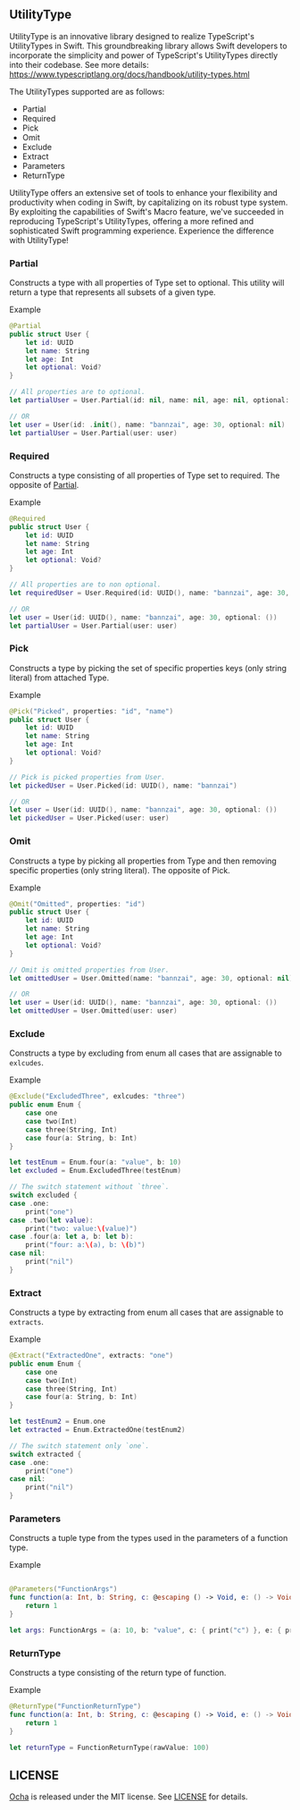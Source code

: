 
## UtilityType
UtilityType is an innovative library designed to realize TypeScript's UtilityTypes in Swift. This groundbreaking library allows Swift developers to incorporate the simplicity and power of TypeScript's UtilityTypes directly into their codebase.
See more details: https://www.typescriptlang.org/docs/handbook/utility-types.html

The UtilityTypes supported are as follows:

- Partial
- Required
- Pick
- Omit
- Exclude
- Extract
- Parameters
- ReturnType

UtilityType offers an extensive set of tools to enhance your flexibility and productivity when coding in Swift, by capitalizing on its robust type system. By exploiting the capabilities of Swift's Macro feature, we've succeeded in reproducing TypeScript's UtilityTypes, offering a more refined and sophisticated Swift programming experience. Experience the difference with UtilityType!

### Partial
Constructs a type with all properties of Type set to optional. This utility will return a type that represents all subsets of a given type.

Example

```swift
@Partial
public struct User {
    let id: UUID
    let name: String
    let age: Int
    let optional: Void?
}

// All properties are to optional.
let partialUser = User.Partial(id: nil, name: nil, age: nil, optional: nil)

// OR
let user = User(id: .init(), name: "bannzai", age: 30, optional: nil)
let partialUser = User.Partial(user: user)

```

### Required
Constructs a type consisting of all properties of Type set to required. The opposite of [Partial](./#Partial).

Example

```swift
@Required
public struct User {
    let id: UUID
    let name: String
    let age: Int
    let optional: Void?
}

// All properties are to non optional.
let requiredUser = User.Required(id: UUID(), name: "bannzai", age: 30, optional: ())

// OR
let user = User(id: UUID(), name: "bannzai", age: 30, optional: ())
let partialUser = User.Partial(user: user)
```

### Pick
Constructs a type by picking the set of specific properties keys (only string literal) from attached Type.

Example

```swift
@Pick("Picked", properties: "id", "name")
public struct User {
    let id: UUID
    let name: String
    let age: Int
    let optional: Void?
}

// Pick is picked properties from User.
let pickedUser = User.Picked(id: UUID(), name: "bannzai")

// OR
let user = User(id: UUID(), name: "bannzai", age: 30, optional: ())
let pickedUser = User.Picked(user: user)
```

### Omit
Constructs a type by picking all properties from Type and then removing specific properties (only string literal). The opposite of Pick.

Example

```swift
@Omit("Omitted", properties: "id")
public struct User {
    let id: UUID
    let name: String
    let age: Int
    let optional: Void?
}

// Omit is omitted properties from User.
let omittedUser = User.Omitted(name: "bannzai", age: 30, optional: nil)

// OR
let user = User(id: UUID(), name: "bannzai", age: 30, optional: ())
let omittedUser = User.Omitted(user: user)
```

### Exclude
Constructs a type by excluding from enum all cases that are assignable to `exlcudes`.

Example

```swift
@Exclude("ExcludedThree", exlcudes: "three")
public enum Enum {
    case one
    case two(Int)
    case three(String, Int)
    case four(a: String, b: Int)
}

let testEnum = Enum.four(a: "value", b: 10)
let excluded = Enum.ExcludedThree(testEnum)

// The switch statement without `three`.
switch excluded {
case .one:
    print("one")
case .two(let value):
    print("two: value:\(value)")
case .four(a: let a, b: let b):
    print("four: a:\(a), b: \(b)")
case nil:
    print("nil")
}

```

### Extract
Constructs a type by extracting from enum all cases that are assignable to `extracts`.

Example

```swift
@Extract("ExtractedOne", extracts: "one")
public enum Enum {
    case one
    case two(Int)
    case three(String, Int)
    case four(a: String, b: Int)
}

let testEnum2 = Enum.one
let extracted = Enum.ExtractedOne(testEnum2)

// The switch statement only `one`.
switch extracted {
case .one:
    print("one")
case nil:
    print("nil")
}

```

### Parameters
Constructs a tuple type from the types used in the parameters of a function type.


Example

```swift

@Parameters("FunctionArgs")
func function(a: Int, b: String, c: @escaping () -> Void, e: () -> Void) -> Int {
    return 1
}

let args: FunctionArgs = (a: 10, b: "value", c: { print("c") }, e: { print("e") })

```

### ReturnType
Constructs a type consisting of the return type of function.

Example

```swift
@ReturnType("FunctionReturnType")
func function(a: Int, b: String, c: @escaping () -> Void, e: () -> Void) -> Int {
    return 1
}

let returnType = FunctionReturnType(rawValue: 100)


```

## LICENSE
[Ocha](https://github.com/bannzai/UtilityType/) is released under the MIT license. See [LICENSE](./LICENSE) for details.
